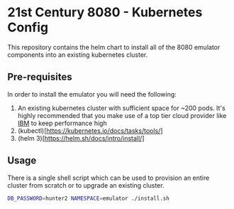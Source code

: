 # 21st Century 8080 - Kubernetes Config

This repository contains the helm chart to install all of the 8080 emulator components into an existing kubernetes cluster.

## Pre-requisites

In order to install the emulator you will need the following:

1. An existing kubernetes cluster with sufficient space for ~200 pods. It's highly recommended that you make use of a top tier cloud provider like [IBM](https://www.ibm.com/cloud/kubernetes-service) to keep performance high
2. (kubectl)[https://kubernetes.io/docs/tasks/tools/]
3. (helm 3)[https://helm.sh/docs/intro/install/]

## Usage

There is a single shell script which can be used to provision an entire cluster from scratch or to upgrade an existing cluster.

```bash
DB_PASSWORD=hunter2 NAMESPACE=emulator ./install.sh
```
